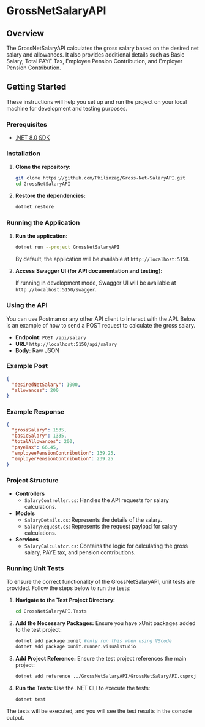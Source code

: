 # GrossNetSalaryAPI

## Overview
The GrossNetSalaryAPI calculates the gross salary based on the desired net salary and allowances. It also provides additional details such as Basic Salary, Total PAYE Tax, Employee Pension Contribution, and Employer Pension Contribution.


## Getting Started

These instructions will help you set up and run the project on your local machine for development and testing purposes.

### Prerequisites

- [.NET 8.0 SDK](https://dotnet.microsoft.com/download/dotnet/8.0)

### Installation

1. **Clone the repository:**

   ```bash
   git clone https://github.com/Philinzag/Gross-Net-SalaryAPI.git
   cd GrossNetSalaryAPI
   ```

2. **Restore the dependencies:**

   ```bash
   dotnet restore
   ```

### Running the Application

1. **Run the application:**

   ```bash
   dotnet run --project GrossNetSalaryAPI
   ```

   By default, the application will be available at `http://localhost:5150`.

2. **Access Swagger UI (for API documentation and testing):**

   If running in development mode, Swagger UI will be available at `http://localhost:5150/swagger`.

### Using the API

You can use Postman or any other API client to interact with the API. Below is an example of how to send a POST request to calculate the gross salary.

- **Endpoint:** `POST /api/salary`
- **URL:** `http://localhost:5150/api/salary`
- **Body:** Raw JSON

### Example Post

```json
{
  "desiredNetSalary": 1000,
  "allowances": 200
}
```

### Example Response

```json
{
  "grossSalary": 1535,
  "basicSalary": 1335,
  "totalAllowances": 200,
  "payeTax": 66.45,
  "employeePensionContribution": 139.25,
  "employerPensionContribution": 239.25
}
```

### Project Structure

- **Controllers**
  - `SalaryController.cs`: Handles the API requests for salary calculations.
- **Models**
  - `SalaryDetails.cs`: Represents the details of the salary.
  - `SalaryRequest.cs`: Represents the request payload for salary calculations.
- **Services**
  - `SalaryCalculator.cs`: Contains the logic for calculating the gross salary, PAYE tax, and pension contributions.

### Running Unit Tests

To ensure the correct functionality of the GrossNetSalaryAPI, unit tests are provided. Follow the steps below to run the tests:

1. **Navigate to the Test Project Directory:**
   ```bash
   cd GrossNetSalaryAPI.Tests
   ```

2. **Add the Necessary Packages:**
   Ensure you have xUnit packages added to the test project:
   ```bash
   dotnet add package xunit #only run this when using VScode
   dotnet add package xunit.runner.visualstudio
   ```

3. **Add Project Reference:**
   Ensure the test project references the main project:
   ```bash
   dotnet add reference ../GrossNetSalaryAPI/GrossNetSalaryAPI.csproj
   ```

4. **Run the Tests:**
   Use the .NET CLI to execute the tests:
   ```bash
   dotnet test
   ```

The tests will be executed, and you will see the test results in the console output.
